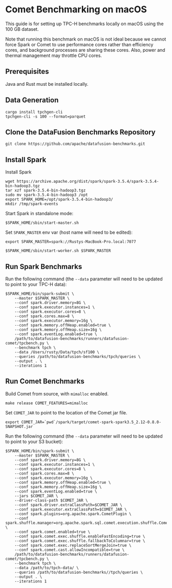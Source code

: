 <!--
Licensed to the Apache Software Foundation (ASF) under one
or more contributor license agreements.  See the NOTICE file
distributed with this work for additional information
regarding copyright ownership.  The ASF licenses this file
to you under the Apache License, Version 2.0 (the
"License"); you may not use this file except in compliance
with the License.  You may obtain a copy of the License at

  http://www.apache.org/licenses/LICENSE-2.0

Unless required by applicable law or agreed to in writing,
software distributed under the License is distributed on an
"AS IS" BASIS, WITHOUT WARRANTIES OR CONDITIONS OF ANY
KIND, either express or implied.  See the License for the
specific language governing permissions and limitations
under the License.
-->

# Comet Benchmarking on macOS

This guide is for setting up TPC-H benchmarks locally on macOS using the 100 GB dataset.

Note that running this benchmark on macOS is not ideal because we cannot force Spark or Comet to use performance 
cores rather than efficiency cores, and background processes are sharing these cores. Also, power and thermal 
management may throttle CPU cores.  

## Prerequisites

Java and Rust must be installed locally.

## Data Generation

```shell
cargo install tpchgen-cli
tpchgen-cli -s 100 --format=parquet
```

## Clone the DataFusion Benchmarks Repository

```shell
git clone https://github.com/apache/datafusion-benchmarks.git
```

## Install Spark

Install Spark

```shell
wget https://archive.apache.org/dist/spark/spark-3.5.4/spark-3.5.4-bin-hadoop3.tgz
tar xzf spark-3.5.4-bin-hadoop3.tgz
sudo mv spark-3.5.4-bin-hadoop3 /opt
export SPARK_HOME=/opt/spark-3.5.4-bin-hadoop3/
mkdir /tmp/spark-events
```


Start Spark in standalone mode:

```shell
$SPARK_HOME/sbin/start-master.sh
```

Set `SPARK_MASTER` env var (host name will need to be edited):

```shell
export SPARK_MASTER=spark://Rustys-MacBook-Pro.local:7077
```


```shell
$SPARK_HOME/sbin/start-worker.sh $SPARK_MASTER
```


## Run Spark Benchmarks

Run the following command (the `--data` parameter will need to be updated to point to your TPC-H data):

```shell
$SPARK_HOME/bin/spark-submit \
    --master $SPARK_MASTER \
    --conf spark.driver.memory=8G \
    --conf spark.executor.instances=1 \
    --conf spark.executor.cores=8 \
    --conf spark.cores.max=8 \
    --conf spark.executor.memory=16g \
    --conf spark.memory.offHeap.enabled=true \
    --conf spark.memory.offHeap.size=16g \
    --conf spark.eventLog.enabled=true \
    /path/to/datafusion-benchmarks/runners/datafusion-comet/tpcbench.py \
    --benchmark tpch \
    --data /Users/rusty/Data/tpch/sf100 \
    --queries /path/to/datafusion-benchmarks/tpch/queries \
    --output . \
    --iterations 1
```

## Run Comet Benchmarks

Build Comet from source, with `mimalloc` enabled.

```shell
make release COMET_FEATURES=mimalloc
```

Set `COMET_JAR` to point to the location of the Comet jar file.

```shell
export COMET_JAR=`pwd`/spark/target/comet-spark-spark3.5_2.12-0.8.0-SNAPSHOT.jar
```

Run the following command (the `--data` parameter will need to be updated to point to your S3 bucket):

```shell
$SPARK_HOME/bin/spark-submit \
    --master $SPARK_MASTER \
    --conf spark.driver.memory=8G \
    --conf spark.executor.instances=1 \
    --conf spark.executor.cores=8 \
    --conf spark.cores.max=8 \
    --conf spark.executor.memory=16g \
    --conf spark.memory.offHeap.enabled=true \
    --conf spark.memory.offHeap.size=16g \
    --conf spark.eventLog.enabled=true \
    --jars $COMET_JAR \
    --driver-class-path $COMET_JAR \
    --conf spark.driver.extraClassPath=$COMET_JAR \
    --conf spark.executor.extraClassPath=$COMET_JAR \
    --conf spark.plugins=org.apache.spark.CometPlugin \
    --conf spark.shuffle.manager=org.apache.spark.sql.comet.execution.shuffle.CometShuffleManager \
    --conf spark.comet.enabled=true \
    --conf spark.comet.exec.shuffle.enableFastEncoding=true \
    --conf spark.comet.exec.shuffle.fallbackToColumnar=true \
    --conf spark.comet.exec.replaceSortMergeJoin=true \
    --conf spark.comet.cast.allowIncompatible=true \
    /path/to/datafusion-benchmarks/runners/datafusion-comet/tpcbench.py \
    --benchmark tpch \
    --data /path/to/tpch-data/ \
    --queries /path/to/datafusion-benchmarks//tpch/queries \
    --output . \
    --iterations 1
```
